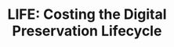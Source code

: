 ---
abstract: null
creators:
- Wheatley, Paul
date: null
document_url: https://services.phaidra.univie.ac.at/api/object/o:294494/download
grand_parent: iPRES
institutions: []
keywords:
- beijing
landing_page_url: https://phaidra.univie.ac.at/o:294494
language: eng
layout: publication
license: CC BY-SA 3.0 AT
notes_url: null
parent: iPRES 2007
presentation_url: null
publication_type: presentation
size: 301068
source_name: iPRES
title: 'LIFE: Costing the Digital Preservation Lifecycle'
year: 2007
---